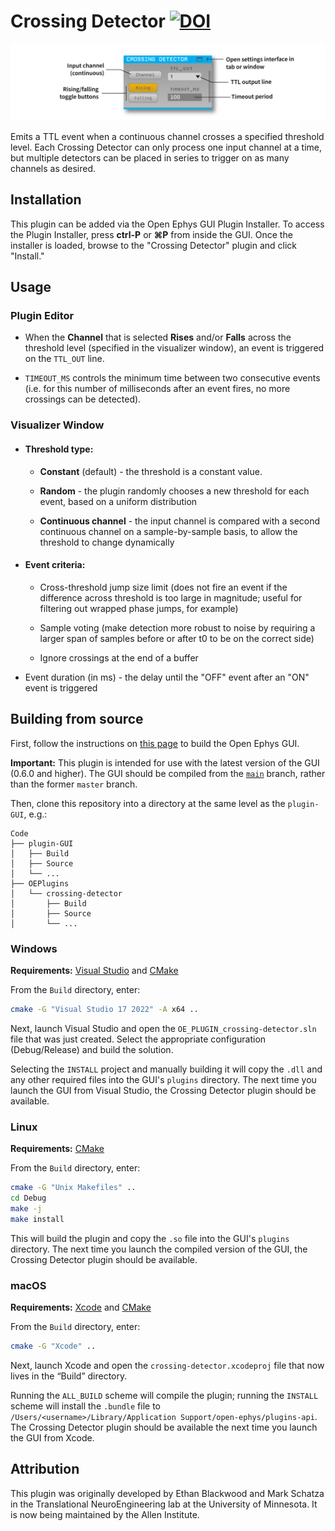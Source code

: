 # Crossing Detector [![DOI](https://zenodo.org/badge/98764510.svg)](https://zenodo.org/badge/latestdoi/98764510)

![crossing-detector-screenshot](Resources/crossing-detector.png)

Emits a TTL event when a continuous channel crosses a specified threshold level. Each Crossing Detector can only process one input channel at a time, but multiple detectors can be placed in series to trigger on as many channels as desired.

## Installation

This plugin can be added via the Open Ephys GUI Plugin Installer. To access the Plugin Installer, press **ctrl-P** or **⌘P** from inside the GUI. Once the installer is loaded, browse to the "Crossing Detector" plugin and click "Install."

## Usage

### Plugin Editor

* When the **Channel** that is selected **Rises** and/or **Falls** across the threshold level (specified in the visualizer window), an event is triggered on the `TTL_OUT` line.

* `TIMEOUT_MS` controls the minimum time between two consecutive events (i.e. for this number of milliseconds after an event fires, no more crossings can be detected).

### Visualizer Window

* #### Threshold type:
  * **Constant** (default) - the threshold is a constant value.

  * **Random** - the plugin randomly chooses a new threshold for each event, based on a uniform distribution

  * **Continuous channel** - the input channel is compared with a second continuous channel on a sample-by-sample basis, to allow the threshold to change dynamically

* #### Event criteria:

  * Cross-threshold jump size limit (does not fire an event if the difference across threshold is too large in magnitude; useful for filtering out wrapped phase jumps, for example)

  * Sample voting (make detection more robust to noise by requiring a larger span of samples before or after t0 to be on the correct side)

  * Ignore crossings at the end of a buffer

* Event duration (in ms) - the delay until the "OFF" event after an "ON" event is triggered

## Building from source

First, follow the instructions on [this page](https://open-ephys.github.io/gui-docs/Developer-Guide/Compiling-the-GUI.html) to build the Open Ephys GUI.

**Important:** This plugin is intended for use with the latest version of the GUI (0.6.0 and higher). The GUI should be compiled from the [`main`](https://github.com/open-ephys/plugin-gui/tree/main) branch, rather than the former `master` branch.

Then, clone this repository into a directory at the same level as the `plugin-GUI`, e.g.:
 
```
Code
├── plugin-GUI
│   ├── Build
│   ├── Source
│   └── ...
├── OEPlugins
│   └── crossing-detector
│       ├── Build
│       ├── Source
│       └── ...
```

### Windows

**Requirements:** [Visual Studio](https://visualstudio.microsoft.com/) and [CMake](https://cmake.org/install/)

From the `Build` directory, enter:

```bash
cmake -G "Visual Studio 17 2022" -A x64 ..
```

Next, launch Visual Studio and open the `OE_PLUGIN_crossing-detector.sln` file that was just created. Select the appropriate configuration (Debug/Release) and build the solution.

Selecting the `INSTALL` project and manually building it will copy the `.dll` and any other required files into the GUI's `plugins` directory. The next time you launch the GUI from Visual Studio, the Crossing Detector plugin should be available.


### Linux

**Requirements:** [CMake](https://cmake.org/install/)

From the `Build` directory, enter:

```bash
cmake -G "Unix Makefiles" ..
cd Debug
make -j
make install
```

This will build the plugin and copy the `.so` file into the GUI's `plugins` directory. The next time you launch the compiled version of the GUI, the Crossing Detector plugin should be available.


### macOS

**Requirements:** [Xcode](https://developer.apple.com/xcode/) and [CMake](https://cmake.org/install/)

From the `Build` directory, enter:

```bash
cmake -G "Xcode" ..
```

Next, launch Xcode and open the `crossing-detector.xcodeproj` file that now lives in the “Build” directory.

Running the `ALL_BUILD` scheme will compile the plugin; running the `INSTALL` scheme will install the `.bundle` file to `/Users/<username>/Library/Application Support/open-ephys/plugins-api`. The Crossing Detector plugin should be available the next time you launch the GUI from Xcode.

## Attribution

This plugin was originally developed by Ethan Blackwood and Mark Schatza in the Translational NeuroEngineering lab at the University of Minnesota. It is now being maintained by the Allen Institute.
